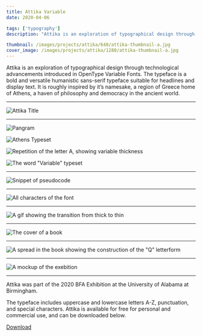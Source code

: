 ```yaml
---
title: Attika Variable
date: 2020-04-06

tags: ['typography']
description: "Attika is an exploration of typographical design through technological advancements introduced in OpenType Variable Fonts."

thumbnail: /images/projects/attika/640/attika-thumbnail-a.jpg
cover_image: /images/projects/attika/1280/attika-thumbnail-a.jpg
---
```


Attika is an exploration of typographical design through technological advancements introduced in OpenType Variable Fonts. The typeface is a bold and versatile humanistic sans-serif typeface suitable for headlines and display text. It is roughly inspired by it’s namesake, a region of Greece home of Athens, a haven of philosophy and democracy in the ancient world.

<hr class="spacer">

![Attika Title](/images/projects/attika/960/attika-title.jpg)

<hr class="spacer">

![Pangram](/images/projects/attika/640/attika-pangram.jpg)

![Athens Typeset](/images/projects/attika/640/attika-athens.jpg)

![Repetition of the letter A, showing variable thickness](/images/projects/attika/640/attika-repetition.jpg)

![The word "Variable" typeset](/images/projects/attika/640/attika-variable.jpg)

<hr class="spacer">

![Snippet of pseudocode](/images/projects/attika/960/attika-if.jpg)

<hr class="spacer">

![All characters of the font](/images/projects/attika/960/attika-characters.jpg)

<hr class="spacer">

![A gif showing the transition from thick to thin](/images/projects/attika/attika.gif)

<hr class="spacer">

![The cover of a book](/images/projects/attika/960/attika-book-cover.jpg)

<hr class="spacer">

![A spread in the book showing the construction of the "Q" letterform](/images/projects/attika/960/attika-book-spread.jpg)

<hr class="spacer">

![A mockup of the exebition](/images/projects/attika/960/attika-exhibition.jpg)

<hr class="spacer">

<!--
<div class="video-wrapper">
  <iframe src="https://pdf.mattmcadams.com/attika/" style="width: 100%; height: 100%; overflow: hidden;" scrolling="no" allowtransparency="true"></iframe>
</div>
-->

Attika was part of the 2020 BFA Exhibition at the University of Alabama at Birmingham.

The typeface includes uppercase and lowercase letters A-Z, punctuation, and special characters. Attika is available for free for personal and commercial use, and can be downloaded below.

<a class="button" href="https://drive.google.com/file/d/1QAU1nVgjiDTROG5rtIXMQ6ukTKfjVB-u/view?usp=sharing" target="_blank" rel="noopener">Download</a>
